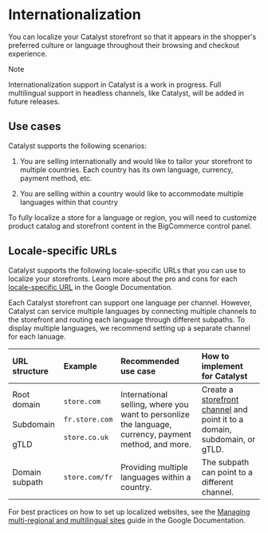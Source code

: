 # Internationalization

You can localize your Catalyst storefront so that it appears in the shopper's preferred culture or language throughout their browsing and checkout experience. 

> [!NOTE] 
> Internationalization support in Catalyst is a work in progress. Full multilingual support in headless channels, like Catalyst, will be added in future releases.

## Use cases

Catalyst supports the following scenarios:

1. You are selling internationally and would like to tailor your storefront to multiple countries. Each country has its own language, currency, payment method, etc.

2. You are selling within a country would like to accommodate multiple languages within that country
 
To fully localize a store for a language or region, you will need to customize product catalog and storefront content in the BigCommerce control panel.

## Locale-specific URLs

Catalyst supports the following locale-specific URLs that you can use to localize your storefronts. Learn more about the pro and cons for each [locale-specific URL](https://developers.google.com/search/docs/specialty/international/managing-multi-regional-sites#locale-specific-urls) in the Google Documentation.

Each Catalyst storefront can support one language per channel. However, Catalyst can service multiple languages by connecting multiple channels to the storefront and routing each language through different subpaths. To display multiple languages, we recommend setting up a separate channel for each lanuage.

| URL structure | Example | Recommended use case | How to implement for Catalyst | 
| :-- | :-- | :-- | :-- | 
| Root domain <br /><br /> Subdomain <br /><br /> gTLD | `store.com` <br /><br /> `fr.store.com` <br /><br /> `store.co.uk` | International selling, where you want to personlize the language, currency, payment method, and more. | Create a [storefront channel](/docs/storefront/multi-storefront) and point it to a domain, subdomain, or gTLD. |
| Domain subpath | `store.com/fr` | Providing multiple languages within a country. | The subpath can point to a different channel. |


For best practices on how to set up localized websites, see the [Managing multi-regional and multilingual sites](https://developers.google.com/search/docs/specialty/international/managing-multi-regional-sites) guide in the Google Documentation.
